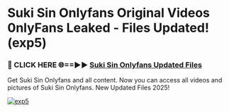 # Suki Sin Onlyfans Original Videos 0nlyFans Leaked - Files Updated! (exp5)

<h3>🔴 CLICK HERE 🌐==►► <a href="https://tinyurl.com/2wckxsce" rel="nofollow">Suki Sin Onlyfans Updated Files</a></h3>

Get Suki Sin Onlyfans and all content. Now you can access all videos and pictures of Suki Sin Onlyfans. New Updated Files 2025!

[![exp5](https://i.imgur.com/AFduVYN.gif)](https://tinyurl.com/2wckxsce)
